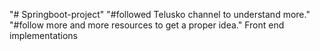 "# Springboot-project" 
"#followed Telusko channel to understand more."
"#follow more and more resources to get a proper idea."
Front end implementations
